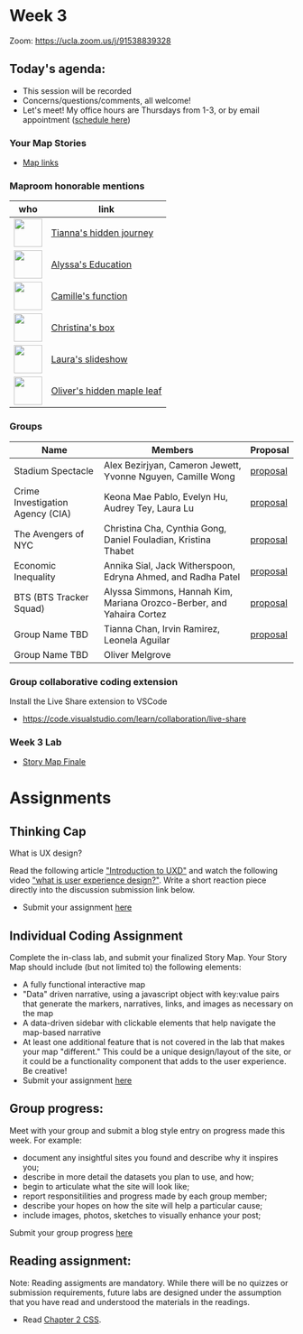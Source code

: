 # Week 3


Zoom: https://ucla.zoom.us/j/91538839328

## Today's agenda:

- This session will be recorded
- Concerns/questions/comments, all welcome!
- Let's meet! My office hours are Thursdays from 1-3, or by email appointment ([schedule here](https://calendly.com/yohda/dh151))

### Your Map Stories

- [Map links](https://github.com/yohman/22S-DH151/discussions/5)

### Maproom honorable mentions

who | link 
--- | ---
<img src="https://avatars.githubusercontent.com/u/102552593?s=64&v=4" width=50> | [Tianna's hidden journey](https://tiannachan.github.io/DH151/Week2/)
<img src="https://avatars.githubusercontent.com/u/97260713?s=64&v=4" width=50> | [Alyssa's Education](https://lsssmmns.github.io/DH151/Week2/index.html)
<img src="https://avatars.githubusercontent.com/u/66044667?s=64&v=4" width=50> | [Camille's function](https://camilleivywong.github.io/DH151/Week02/index.html)
<img src="https://avatars.githubusercontent.com/u/79070365?s=64&v=4" width=50> | [Christina's box](https://ygcha.github.io/DH151/Week2/location.html)
<img src="https://avatars.githubusercontent.com/u/81529754?s=64&v=4" width=50> | [Laura's slideshow](https://snlaurax.github.io/DH151/Week2/index)
<img src="https://avatars.githubusercontent.com/u/38347766?s=64&v=4" width=50> | [Oliver's hidden maple leaf](https://melgrove.github.io/DH151/Week2/index.html)

### Groups

Name | Members | Proposal
--- | --- | ---
Stadium Spectacle | Alex Bezirjyan, Cameron Jewett, Yvonne Nguyen, Camille Wong | [proposal](https://yvonne-nguyen.github.io/stadiums/assignment-1)
Crime Investigation Agency (CIA) | Keona Mae Pablo, Evelyn Hu, Audrey Tey, Laura Lu | [proposal](https://evelyn-s-hu.github.io/DH151-CIA/)
The Avengers of NYC | Christina Cha, Cynthia Gong, Daniel Fouladian, Kristina Thabet | [proposal](https://cynthiagong.github.io/nyccrime/proposal)
Economic Inequality | Annika Sial, Jack Witherspoon, Edryna Ahmed, and Radha Patel | [proposal](https://radha0207.github.io/Economic-Inequality-working-title-/Group%20Assignment/index.html)
BTS (BTS Tracker Squad) | Alyssa Simmons, Hannah Kim, Mariana Orozco-Berber, and Yahaira Cortez | [proposal](https://github.com/lsssmmns/BTSTrackerSquad/blob/main/README.md)
Group Name TBD | Tianna Chan, Irvin Ramirez, Leonela Aguilar | [proposal](https://tiannachan.github.io/DH151-SocialMedia/README.md)
Group Name TBD | Oliver Melgrove | 

### Group collaborative coding extension

Install the Live Share extension to VSCode

- https://code.visualstudio.com/learn/collaboration/live-share

### Week 3 Lab

- [Story Map Finale](Lab)

# Assignments

## Thinking Cap

What is UX design?

Read the following article ["Introduction to UXD"](https://medium.com/beakerandflint/an-introduction-user-experience-design-2a7f8167bf03) and watch the following video ["what is user experience design?"](https://www.youtube.com/watch?v=Nj6x01wg2WA). Write a short reaction piece directly into the discussion submission link below.

- Submit your assignment [here](https://github.com/yohman/22S-DH151/discussions/6)

## Individual Coding Assignment

Complete the in-class lab, and submit your finalized Story Map. Your Story Map should include (but not limited to) the following elements:

- A fully functional interactive map
- "Data" driven narrative, using a javascript object with key:value pairs that generate the markers, narratives, links, and images as necessary on the map
- A data-driven sidebar with clickable elements that help navigate the map-based narrative
- At least one additional feature that is not covered in the lab that makes your map "different." This could be a unique design/layout of the site, or it could be a functionality component that adds to the user experience. Be creative!
- Submit your assignment [here](https://github.com/yohman/22S-DH151/discussions/7)

## Group progress:

Meet with your group and submit a blog style entry on progress made this week. For example:

- document any insightful sites you found and describe why it inspires you; 
- describe in more detail the datasets you plan to use, and how; 
- begin to articulate what the site will look like; 
- report responsitilities and progress made by each group member;
- describe your hopes on how the site will help a particular cause; 
- include images, photos, sketches to visually enhance your post;

Submit your group progress [here](https://github.com/yohman/22S-DH151/discussions/8)


## Reading assignment:

Note: Reading assigments are mandatory. While there will be no quizzes or submission requirements, future labs are designed under the assumption that you have read and understood the materials in the readings.

- Read [Chapter 2 CSS](https://geobgu.xyz/web-mapping2/css.html). 
